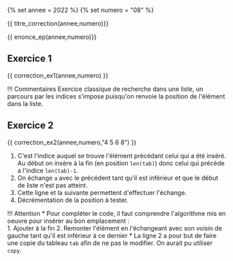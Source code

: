 {% set annee = 2022 %}
{% set numero = "08" %}


{{ titre_correction(annee,numero)}}

{{ enonce_ep(annee,numero)}}
 

## Exercice 1

{{ correction_ex1(annee,numero) }}

!!! Commentaires
    Exercice classique de recherche dans une liste, un parcours par les indices s'impose puisqu'on renvoie la position de l'élément dans la liste.

## Exercice 2 
{{ correction_ex2(annee,numero,"4 5 6 8") }}

1. C'est l'indice auquel se trouve l'élément précédant celui qui a été inséré. Au début on insère à la fin (en position `len(tab)`) donc celui qui précède a l'indice `len(tab)-1`. 
2. On échange `a` avec le précédent tant qu'il est inférieur et que le début de liste n'est pas atteint.
3. Cette ligne et la suivante permettent d'effectuer l'échange.
4. Décrémentation de la position à tester.

!!! Attention
    * Pour compléter le code, il faut comprendre l'algorithme mis en oeuvre pour insérer au bon emplacement :   
        1. Ajouter à la fin
        2. Remonter l'élément en l'échangeant avec son voisin de gauche tant qu'il est inférieur à ce dernier 
    * La ligne 2 a pour but de faire une copie du tableau `tab` afin de ne pas le modifier. On aurait pu utiliser `copy`.
